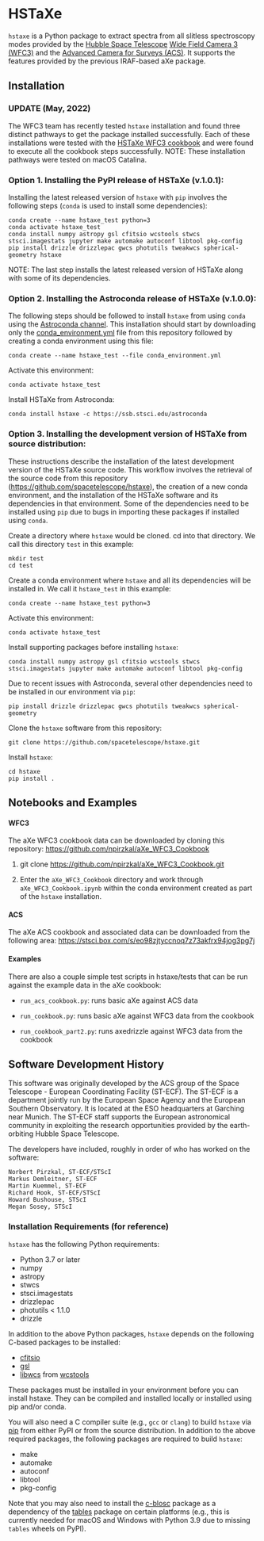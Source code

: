 # HSTaXe

`hstaxe` is a Python package to extract spectra from all
slitless spectroscopy modes provided by the [Hubble Space
Telescope](https://www.stsci.edu/hst) [Wide Field Camera
3 (WFC3)](https://www.stsci.edu/hst/instrumentation/wfc3)
and the [Advanced Camera for Surveys
(ACS)](https://www.stsci.edu/hst/instrumentation/acs). It supports the
features provided by the previous IRAF-based aXe package.


## Installation

### UPDATE (May, 2022)

The WFC3 team has recently tested `hstaxe` installation and found
three distinct pathways to get the package installed successfully.
Each of these installations were tested with the [HSTaXe WFC3
cookbook](https://github.com/npirzkal/aXe_WFC3_Cookbook) and were found
to execute all the cookbook steps successfully. NOTE: These installation
pathways were tested on macOS Catalina.


### Option 1. Installing the PyPI release of HSTaXe (v.1.0.1):

Installing the latest released version of `hstaxe` with `pip` involves
the following steps (`conda` is used to install some dependencies):

    conda create --name hstaxe_test python=3
    conda activate hstaxe_test
    conda install numpy astropy gsl cfitsio wcstools stwcs stsci.imagestats jupyter make automake autoconf libtool pkg-config
    pip install drizzle drizzlepac gwcs photutils tweakwcs spherical-geometry hstaxe

NOTE: The last step installs the latest released version of HSTaXe along
with some of its dependencies.


### Option 2. Installing the Astroconda release of HSTaXe (v.1.0.0):

The following steps should be followed to install
`hstaxe` from using `conda` using the [Astroconda
channel](https://astroconda.readthedocs.io/en/latest).
This installation should start by downloading only the
[conda_environment.yml](https://raw.githubusercontent.com/spacetelescope/hstaxe/master/conda_environment.yml) file from this repository
followed by creating a conda environment using this file:

    conda create --name hstaxe_test --file conda_environment.yml

Activate this environment:

    conda activate hstaxe_test

Install HSTaXe from Astroconda:

    conda install hstaxe -c https://ssb.stsci.edu/astroconda


### Option 3. Installing the development version of HSTaXe from source distribution:

These instructions describe the installation of the latest
development version of the HSTaXe source code. This workflow
involves the retrieval of the source code from this repository
(https://github.com/spacetelescope/hstaxe), the creation of a new
conda environment, and the installation of the HSTaXe software and its
dependencies in that environment. Some of the dependencies need to
be installed using `pip` due to bugs in importing these packages if
installed using `conda`.

Create a directory where `hstaxe` would be cloned. cd into that
directory. We call this directory `test` in this example:

    mkdir test
    cd test

Create a conda environment where `hstaxe` and all its dependencies will
be installed in. We call it `hstaxe_test` in this example:

    conda create --name hstaxe_test python=3

Activate this environment:

    conda activate hstaxe_test

Install supporting packages before installing `hstaxe`:

    conda install numpy astropy gsl cfitsio wcstools stwcs stsci.imagestats jupyter make automake autoconf libtool pkg-config

Due to recent issues with Astroconda, several other dependencies need to
be installed in our environment via `pip`:

    pip install drizzle drizzlepac gwcs photutils tweakwcs spherical-geometry

Clone the `hstaxe` software from this repository:

    git clone https://github.com/spacetelescope/hstaxe.git

Install `hstaxe`:

    cd hstaxe
    pip install .


## Notebooks and Examples

#### WFC3

The aXe WFC3 cookbook data can be downloaded by cloning this repository:
https://github.com/npirzkal/aXe_WFC3_Cookbook

1. git clone https://github.com/npirzkal/aXe_WFC3_Cookbook.git

2. Enter the `aXe_WFC3_Cookbook` directory and work through
   `aXe_WFC3_Cookbook.ipynb` within the conda environment created as
   part of the `hstaxe` installation.

#### ACS

The aXe ACS cookbook and associated data can be downloaded from the
following area: https://stsci.box.com/s/eo98zjtyccnoq7z73akfrx94jog3pg7j

#### Examples

There are also a couple simple test scripts in hstaxe/tests that can be
run against the example data in the aXe cookbook:

  * `run_acs_cookbook.py`: runs basic aXe against ACS data

  * `run_cookbook.py`: runs basic aXe against WFC3 data from the cookbook

  * `run_cookbook_part2.py`: runs axedrizzle against WFC3 data from the cookbook


## Software Development History

This software was originally developed by the ACS group of the Space
Telescope - European Coordinating Facility (ST-ECF). The ST-ECF is a
department jointly run by the European Space Agency and the European
Southern Observatory. It is located at the ESO headquarters at Garching
near Munich. The ST-ECF staff supports the European astronomical
community in exploiting the research opportunities provided by the
earth-orbiting Hubble Space Telescope.

The developers have included, roughly in order of who has worked on the
software:

    Norbert Pirzkal, ST-ECF/STScI
    Markus Demleitner, ST-ECF
    Martin Kuemmel, ST-ECF
    Richard Hook, ST-ECF/STScI
    Howard Bushouse, STScI
    Megan Sosey, STScI


### Installation Requirements (for reference)

`hstaxe` has the following Python requirements:

  * Python 3.7 or later
  * numpy
  * astropy
  * stwcs
  * stsci.imagestats
  * drizzlepac
  * photutils < 1.1.0
  * drizzle

In addition to the above Python packages, `hstaxe` depends on the
following C-based packages to be installed:

  * [cfitsio](https://heasarc.gsfc.nasa.gov/lheasoft/fitsio/fitsio.html)
  * [gsl](https://www.gnu.org/software/gsl/)
  * [libwcs](http://tdc-www.harvard.edu/software/wcstools/subroutines/libwcs.wcs.html) from [wcstools](http://tdc-www.harvard.edu/wcstools/)

These packages must be installed in your environment before you can
install hstaxe. They can be compiled and installed locally or installed
using pip and/or conda.

You will also need a C compiler suite (e.g., ``gcc`` or ``clang``) to
build `hstaxe` via [pip](https://pip.pypa.io/en/latest/) from either
PyPI or from the source distribution. In addition to the above required
packages, the following packages are required to build `hstaxe`:

  * make
  * automake
  * autoconf
  * libtool
  * pkg-config

Note that you may also need to install the
[c-blosc](https://github.com/Blosc/c-blosc) package as a dependency
of the [tables](https://pypi.org/project/tables/) package on certain
platforms (e.g., this is currently needed for macOS and Windows with
Python 3.9 due to missing `tables` wheels on PyPI).
